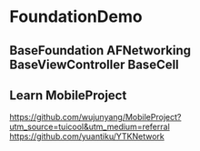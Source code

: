 # FoundationDemo
BaseFoundation
AFNetworking  BaseViewController BaseCell 
------
Learn MobileProject 
------
https://github.com/wujunyang/MobileProject?utm_source=tuicool&utm_medium=referral
https://github.com/yuantiku/YTKNetwork
